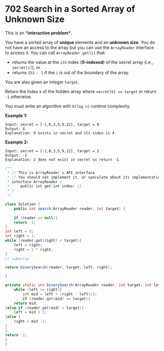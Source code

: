 # 702 Search in a Sorted Array of Unknown Size

This is an ***interactive problem\***.

You have a sorted array of **unique** elements and an **unknown size**. You do not have an access to the array but you can use the `ArrayReader` interface to access it. You can call `ArrayReader.get(i)` that:

- returns the value at the `ith` index (**0-indexed**) of the secret array (i.e., `secret[i]`), or
- returns `231 - 1` if the `i` is out of the boundary of the array.

You are also given an integer `target`.

Return the index `k` of the hidden array where `secret[k] == target` or return `-1` otherwise.

You must write an algorithm with `O(log n)` runtime complexity.

 

**Example 1:**

```
Input: secret = [-1,0,3,5,9,12], target = 9
Output: 4
Explanation: 9 exists in secret and its index is 4.
```

**Example 2:**

```
Input: secret = [-1,0,3,5,9,12], target = 2
Output: -1
Explanation: 2 does not exist in secret so return -1.
```



```java
/**
 * // This is ArrayReader's API interface.
 * // You should not implement it, or speculate about its implementation
 * interface ArrayReader {
 *     public int get(int index) {}
 * }
 */

class Solution {
    public int search(ArrayReader reader, int target) {
        
	if (reader == null){
	return -1;
}
int left = 0;
int right = 1;
while (reader.get(right) < target){
	left = right;
	right = 2 * right;
}
// subarray 

return binarySearch(reader, target, left, right);

}

private static int binarySearch(ArrayReader reader, int target, int left, int right){
	while (left <= right){
		int mid = left + (right - left)/2;
		if (reader.get(mid) == target){
	return mid;
}else if (reader.get(mid) < target){
	left = mid + 1;
}else {
	right = mid -1;
}
}
return -1;
}
}

```

